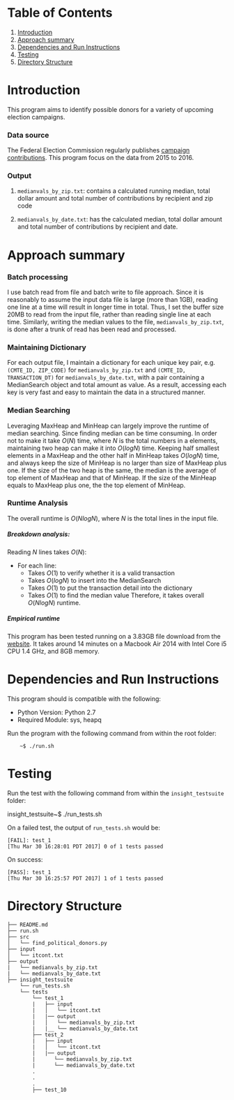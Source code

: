 # Table of Contents
1. [Introduction](README.md#introduction)
2. [Approach summary](README.md#approach-summary)
3. [Dependencies and Run Instructions](README.md#dependencies-and-run-instructions)
4. [Testing](README.md#testing)
5. [Directory Structure](README.md#directory-structure)



# Introduction
This program aims to identify possible donors for a variety of upcoming election campaigns.

### Data source
The Federal Election Commission regularly publishes [campaign contributions](http://classic.fec.gov/finance/disclosure/ftpdet.shtml). This program focus on the data from 2015 to 2016.

### Output
1. `medianvals_by_zip.txt`: contains a calculated running median, total dollar amount and total number of contributions by recipient and zip code

2. `medianvals_by_date.txt`: has the calculated median, total dollar amount and total number of contributions by recipient and date.



# Approach summary

### Batch processing
I use batch read from file and batch write to file approach. Since it is reasonably to assume the input data file is large (more than 1GB), reading one line at a time will result in longer time in total. Thus, I set the buffer size 20MB to read from the input file, rather than reading single line at each time. Similarly, writing the median values to the file, `medianvals_by_zip.txt`, is done after a trunk of read has been read and processed.

### Maintaining Dictionary
For each output file, I maintain a dictionary for each unique key pair, e.g. `(CMTE_ID, ZIP_CODE)` for `medianvals_by_zip.txt` and `(CMTE_ID, TRANSACTION_DT)` for `medianvals_by_date.txt`, with a pair containing a MedianSearch object and total amount as value. As a result, accessing each key is very fast and easy to maintain the data in a structured manner.

### Median Searching
Leveraging MaxHeap and MinHeap can largely improve the runtime of median searching. Since finding median can be time consuming. In order not to make it take $O(N)$ time, where $N$ is the total numbers in a elements, maintaining two heap can make it into $O(logN)$ time. Keeping half smallest elements in a MaxHeap and the other half in MinHeap takes $O(logN)$ time, and always keep the size of MinHeap is no larger than size of MaxHeap plus one. If the size of the two heap is the same, the median is the average of top element of MaxHeap and that of MinHeap. If the size of the MinHeap equals to MaxHeap plus one, the the top element of MinHeap.

### Runtime Analysis
The overall runtime is $O(N logN)$, where $N$ is the total lines in the input file.
##### Breakdown analysis:
Reading $N$ lines takes $O(N)$:
  *  For each line:
        *  Takes $O(1)$ to verify whether it is a valid transaction
        *  Takes $O(logN)$ to insert into the MedianSearch
        *  Takes $O(1)$ to put the transaction detail into the dictionary
        *  Takes $O(1)$ to find the median value
Therefore, it takes overall $O(N logN)$ runtime.

##### Empirical runtime
This program has been tested running on a 3.83GB file download from the [website](http://classic.fec.gov/finance/disclosure/ftpdet.shtml). It takes around 14 minutes on a Macbook Air 2014 with
Intel Core i5 CPU 1.4 GHz, and 8GB memory.


# Dependencies and Run Instructions
This program should is compatible with the following:
* Python Version: Python 2.7
* Required Module: sys, heapq

Run the program with the following command from within the root folder:

        ~$ ./run.sh



# Testing
Run the test with the following command from within the `insight_testsuite` folder:

  insight_testsuite~$ ./run_tests.sh

On a failed test, the output of `run_tests.sh` would be:

    [FAIL]: test_1
    [Thu Mar 30 16:28:01 PDT 2017] 0 of 1 tests passed

On success:

    [PASS]: test_1
    [Thu Mar 30 16:25:57 PDT 2017] 1 of 1 tests passed



# Directory Structure

    ├── README.md
    ├── run.sh
    ├── src
    │   └── find_political_donors.py
    ├── input
    │   └── itcont.txt
    ├── output
    |   └── medianvals_by_zip.txt
    |   └── medianvals_by_date.txt
    ├── insight_testsuite
        └── run_tests.sh
        └── tests
            └── test_1
            |   ├── input
            |   │   └── itcont.txt
            |   |── output
            |   │   └── medianvals_by_zip.txt
            |   |__ └── medianvals_by_date.txt
            ├── test_2
            |   ├── input
            |   │   └── itcont.txt
            |   |── output
            |      └── medianvals_by_zip.txt
            |      └── medianvals_by_date.txt
            .
            .
            .
            ├── test_10
